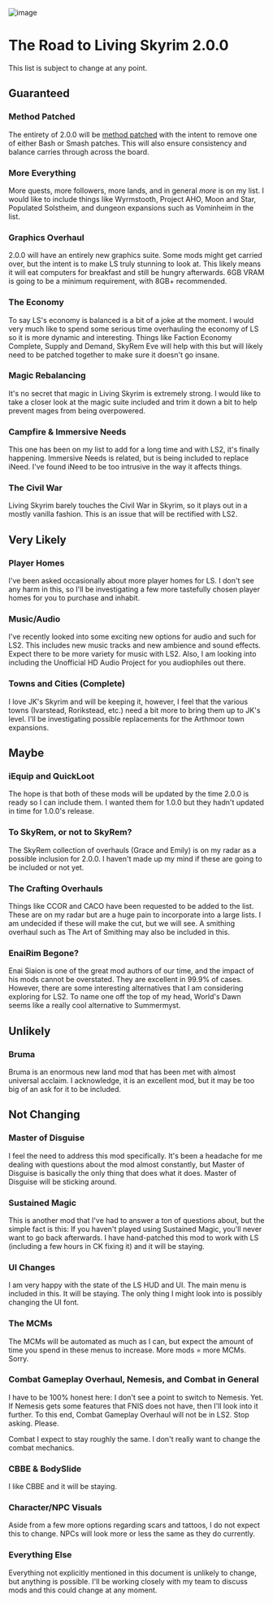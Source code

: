 ![image](https://i.imgur.com/OBaNHbL.png)

# The Road to Living Skyrim 2.0.0
This list is subject to change at any point.

## Guaranteed 
### Method Patched
The entirety of 2.0.0 will be [method patched](https://gist.github.com/CovenantTurtle/9992289653e91455a06753ef6275590a) with the intent to remove one of either Bash or Smash patches. This will also ensure consistency and balance carries through across the board.

### More Everything
More quests, more followers, more lands, and in general *more* is on my list. I would like to include things like Wyrmstooth, Project AHO, Moon and Star, Populated Solstheim, and dungeon expansions such as Vominheim in the list.

### Graphics Overhaul
2.0.0 will have an entirely new graphics suite. Some mods might get carried over, but the intent is to make LS truly stunning to look at. This likely means it will eat computers for breakfast and still be hungry afterwards. 6GB VRAM is going to be a minimum requirement, with 8GB+ recommended.

### The Economy
To say LS's economy is balanced is a bit of a joke at the moment. I would very much like to spend some serious time overhauling the economy of LS so it is more dynamic and interesting. Things like Faction Economy Complete, Supply and Demand, SkyRem Eve will help with this but will likely need to be patched together to make sure it doesn't go insane.

### Magic Rebalancing
It's no secret that magic in Living Skyrim is extremely strong. I would like to take a closer look at the magic suite included and trim it down a bit to help prevent mages from being overpowered.

### Campfire & Immersive Needs
This one has been on my list to add for a long time and with LS2, it's finally happening. Immersive Needs is related, but is being included to replace iNeed. I've found iNeed to be too intrusive in the way it affects things.

### The Civil War
Living Skyrim barely touches the Civil War in Skyrim, so it plays out in a mostly vanilla fashion. This is an issue that will be rectified with LS2.

## Very Likely
### Player Homes
I've been asked occasionally about more player homes for LS. I don't see any harm in this, so I'll be investigating a few more tastefully chosen player homes for you to purchase and inhabit.

### Music/Audio
I've recently looked into some exciting new options for audio and such for LS2. This includes new music tracks and new ambience and sound effects. Expect there to be more variety for music with LS2. Also, I am looking into including the Unofficial HD Audio Project for you audiophiles out there.

### Towns and Cities (Complete)
I love JK's Skyrim and will be keeping it, however, I feel that the various towns (Ivarstead, Rorikstead, etc.) need a bit more to bring them up to JK's level. I'll be investigating possible replacements for the Arthmoor town expansions.

## Maybe
### iEquip and QuickLoot
The hope is that both of these mods will be updated by the time 2.0.0 is ready so I can include them. I wanted them for 1.0.0 but they hadn't updated in time for 1.0.0's release.

### To SkyRem, or not to SkyRem?
The SkyRem collection of overhauls (Grace and Emily) is on my radar as a possible inclusion for 2.0.0. I haven't made up my mind if these are going to be included or not yet.

### The Crafting Overhauls
Things like CCOR and CACO have been requested to be added to the list. These are on my radar but are a huge pain to incorporate into a large lists. I am undecided if these will make the cut, but we will see. A smithing overhaul such as The Art of Smithing may also be included in this.

### EnaiRim Begone?
Enai Siaion is one of the great mod authors of our time, and the impact of his mods cannot be overstated. They are excellent in 99.9% of cases. However, there are some interesting alternatives that I am considering exploring for LS2. To name one off the top of my head, World's Dawn seems like a really cool alternative to Summermyst.

## Unlikely
### Bruma
Bruma is an enormous new land mod that has been met with almost universal acclaim. I acknowledge, it is an excellent mod, but it may be too big of an ask for it to be included.

## Not Changing
### Master of Disguise
I feel the need to address this mod specifically. It's been a headache for me dealing with questions about the mod almost constantly, but Master of Disguise is basically the only thing that does what it does. Master of Disguise will be sticking around.

### Sustained Magic
This is another mod that I've had to answer a ton of questions about, but the simple fact is this: If you haven't played using Sustained Magic, you'll never want to go back afterwards. I have hand-patched this mod to work with LS (including a few hours in CK fixing it) and it will be staying.

### UI Changes
I am very happy with the state of the LS HUD and UI. The main menu is included in this. It will be staying. The only thing I might look into is possibly changing the UI font.

### The MCMs
The MCMs will be automated as much as I can, but expect the amount of time you spend in these menus to increase. More mods = more MCMs. Sorry.

### Combat Gameplay Overhaul, Nemesis, and Combat in General
I have to be 100% honest here: I don't see a point to switch to Nemesis. Yet. If Nemesis gets some features that FNIS does not have, then I'll look into it further. To this end, Combat Gameplay Overhaul will not be in LS2. Stop asking. Please.

Combat I expect to stay roughly the same. I don't really want to change the combat mechanics.

### CBBE & BodySlide
I like CBBE and it will be staying.

### Character/NPC Visuals
Aside from a few more options regarding scars and tattoos, I do not expect this to change. NPCs will look more or less the same as they do currently.

### Everything Else
Everything not explicitly mentioned in this document is unlikely to change, but anything is possible. I'll be working closely with my team to discuss mods and this could change at any moment.
